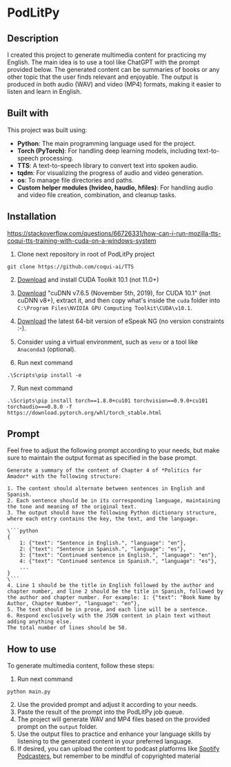 # PodLitPy

## Description

I created this project to generate multimedia content for practicing my English. The main idea is to use a tool like ChatGPT with the prompt provided below. The generated content can be summaries of books or any other topic that the user finds relevant and enjoyable. The output is produced in both audio (WAV) and video (MP4) formats, making it easier to listen and learn in English.

## Built with

This project was built using:

- **Python**: The main programming language used for the project.
- **Torch (PyTorch)**: For handling deep learning models, including text-to-speech processing.
- **TTS**: A text-to-speech library to convert text into spoken audio.
- **tqdm**: For visualizing the progress of audio and video generation.
- **os**: To manage file directories and paths.
- **Custom helper modules (hvideo, haudio, hfiles)**: For handling audio and video file creation, combination, and cleanup tasks.


## Installation
https://stackoverflow.com/questions/66726331/how-can-i-run-mozilla-tts-coqui-tts-training-with-cuda-on-a-windows-system
1. Clone next repository in root of PodLitPy project
```shell
git clone https://github.com/coqui-ai/TTS
```
2. [Download](https://developer.nvidia.com/cuda-10.1-download-archive-base) and install CUDA Toolkit 10.1 (not 11.0+)

3. [Download](https://developer.nvidia.com/rdp/cudnn-archive) "cuDNN v7.6.5 (November 5th, 2019), for CUDA 10.1" (not cuDNN v8+), extract it, and then copy what's inside the `cuda` folder into `C:\Program Files\NVIDIA GPU Computing Toolkit\CUDA\v10.1`.

4. [Download](https://github.com/espeak-ng/espeak-ng/releases) the latest 64-bit version of eSpeak NG (no version constraints :-).

5. Consider using a virtual environment, such as `venv` or a tool like `Anaconda3` (optional).

6. Run next command
```shell
.\Scripts\pip install -e
```

7. Run next command
```shell
.\Scripts\pip install torch==1.8.0+cu101 torchvision==0.9.0+cu101 torchaudio===0.8.0 -f https://download.pytorch.org/whl/torch_stable.html
```
## Prompt
Feel free to adjust the following prompt according to your needs, but make sure to maintain the output format as specified in the base prompt.
```
Generate a summary of the content of Chapter 4 of *Politics for Amador* with the following structure:

1. The content should alternate between sentences in English and Spanish.
2. Each sentence should be in its corresponding language, maintaining the tone and meaning of the original text.
3. The output should have the following Python dictionary structure, where each entry contains the key, the text, and the language.

\```python
{
    1: {"text": "Sentence in English.", "language": "en"},
    2: {"text": "Sentence in Spanish.", "language": "es"},
    3: {"text": "Continued sentence in English.", "language": "en"},
    4: {"text": "Continued sentence in Spanish.", "language": "es"},
    ...
}
\```
4. Line 1 should be the title in English followed by the author and chapter number, and line 2 should be the title in Spanish, followed by the author and chapter number. For example: 1: {"text": "Book Name by Author, Chapter Number", "language": "en"},
5. The text should be in prose, and each line will be a sentence.
6. Respond exclusively with the JSON content in plain text without adding anything else.
The total number of lines should be 50.
```
## How to use

To generate multimedia content, follow these steps:

1. Run next command
```shell
python main.py
```
2. Use the provided prompt and adjust it according to your needs.
3. Paste the result of the prompt into the PodLitPy job queue.
4. The project will generate WAV and MP4 files based on the provided prompt on the `output` folder.
5. Use the output files to practice and enhance your language skills by listening to the generated content in your preferred language.
6. If desired, you can upload the content to podcast platforms like [Spotify Podcasters](https://podcasters.spotify.com/), but remember to be mindful of copyrighted material
